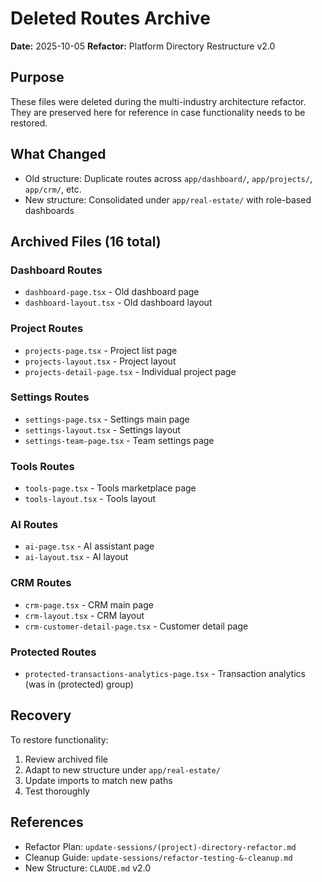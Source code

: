 # Deleted Routes Archive

**Date:** 2025-10-05
**Refactor:** Platform Directory Restructure v2.0

## Purpose
These files were deleted during the multi-industry architecture refactor. They are preserved here for reference in case functionality needs to be restored.

## What Changed
- Old structure: Duplicate routes across `app/dashboard/`, `app/projects/`, `app/crm/`, etc.
- New structure: Consolidated under `app/real-estate/` with role-based dashboards

## Archived Files (16 total)

### Dashboard Routes
- `dashboard-page.tsx` - Old dashboard page
- `dashboard-layout.tsx` - Old dashboard layout

### Project Routes
- `projects-page.tsx` - Project list page
- `projects-layout.tsx` - Project layout
- `projects-detail-page.tsx` - Individual project page

### Settings Routes
- `settings-page.tsx` - Settings main page
- `settings-layout.tsx` - Settings layout
- `settings-team-page.tsx` - Team settings page

### Tools Routes
- `tools-page.tsx` - Tools marketplace page
- `tools-layout.tsx` - Tools layout

### AI Routes
- `ai-page.tsx` - AI assistant page
- `ai-layout.tsx` - AI layout

### CRM Routes
- `crm-page.tsx` - CRM main page
- `crm-layout.tsx` - CRM layout
- `crm-customer-detail-page.tsx` - Customer detail page

### Protected Routes
- `protected-transactions-analytics-page.tsx` - Transaction analytics (was in (protected) group)

## Recovery
To restore functionality:
1. Review archived file
2. Adapt to new structure under `app/real-estate/`
3. Update imports to match new paths
4. Test thoroughly

## References
- Refactor Plan: `update-sessions/(project)-directory-refactor.md`
- Cleanup Guide: `update-sessions/refactor-testing-&-cleanup.md`
- New Structure: `CLAUDE.md` v2.0
